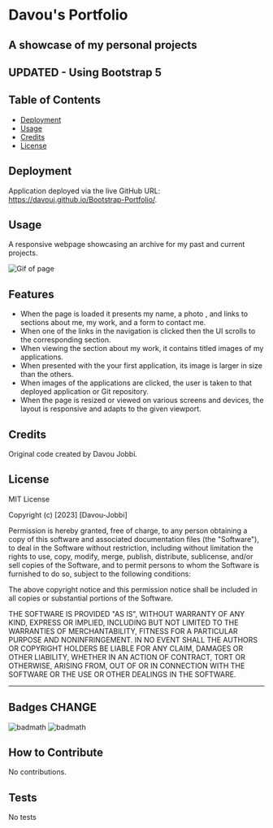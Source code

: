 # Davou's Portfolio

## A showcase of my personal projects
## UPDATED - Using Bootstrap 5

## Table of Contents 


- [Deployment](#deployment)
- [Usage](#usage)
- [Credits](#credits)
- [License](#license)

## Deployment

Application deployed via the live GitHub URL: https://davouj.github.io/Bootstrap-Portfolio/.

## Usage

A responsive webpage showcasing an archive for my past and current projects.

![Gif of page](/assets/images/newportfoliogif.gif)

## Features

* When the page is loaded it presents my name, a photo , and links to sections about me, my work, and a form to contact me.
* When one of the links in the navigation is clicked then the UI scrolls to the corresponding section.
* When viewing the section about my work, it contains titled images of my applications.
* When presented with the your first application, its image is larger in size than the others.
* When images of the applications are clicked, the user is taken to that deployed application or Git repository.
* When the page is resized or viewed on various screens and devices, the layout is responsive and adapts to the given viewport.


## Credits

Original code created by Davou Jobbi.

## License

MIT License

Copyright (c) [2023] [Davou-Jobbi]

Permission is hereby granted, free of charge, to any person obtaining a copy
of this software and associated documentation files (the "Software"), to deal
in the Software without restriction, including without limitation the rights
to use, copy, modify, merge, publish, distribute, sublicense, and/or sell
copies of the Software, and to permit persons to whom the Software is
furnished to do so, subject to the following conditions:

The above copyright notice and this permission notice shall be included in all
copies or substantial portions of the Software.

THE SOFTWARE IS PROVIDED "AS IS", WITHOUT WARRANTY OF ANY KIND, EXPRESS OR
IMPLIED, INCLUDING BUT NOT LIMITED TO THE WARRANTIES OF MERCHANTABILITY,
FITNESS FOR A PARTICULAR PURPOSE AND NONINFRINGEMENT. IN NO EVENT SHALL THE
AUTHORS OR COPYRIGHT HOLDERS BE LIABLE FOR ANY CLAIM, DAMAGES OR OTHER
LIABILITY, WHETHER IN AN ACTION OF CONTRACT, TORT OR OTHERWISE, ARISING FROM,
OUT OF OR IN CONNECTION WITH THE SOFTWARE OR THE USE OR OTHER DEALINGS IN THE
SOFTWARE.

---

## Badges CHANGE

![badmath](https://img.shields.io/badge/HTML-42.6-blue)
![badmath](https://img.shields.io/badge/CSS-57.4-orange)


## How to Contribute

No contributions.

## Tests

No tests


